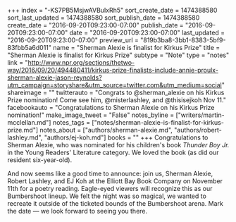 +++
index = "-KS7PB5MsjwAVBuIxRh5"
sort_create_date = 1474388580
sort_last_updated = 1474388580
sort_publish_date = 1474388580
create_date = "2016-09-20T09:23:00-07:00"
publish_date = "2016-09-20T09:23:00-07:00"
date = "2016-09-20T09:23:00-07:00"
last_updated = "2016-09-20T09:23:00-07:00"
preview_url = "819b3ba8-3bb1-8383-5bf9-83fbb5a6d011"
name = "Sherman Alexie is finalist for Kirkus Prize"
title = "Sherman Alexie is finalist for Kirkus Prize"
subtype = "Note"
type = "notes"
link = "http://www.npr.org/sections/thetwo-way/2016/09/20/494480411/kirkus-prize-finalists-include-annie-proulx-sherman-alexie-jason-reynolds?utm_campaign=storyshare&utm_source=twitter.com&utm_medium=social"
shareimage = ""
twitterauto = "Congrats to @sherman_alexie on his Kirkus Prize nomination! Come see him, @misterlashley, and @thisisejkoh Nov 11."
facebookauto = "Congratulations to Sherman Alexie on his Kirkus Prize nomination!"
make_image_tweet = "False"
notes_byline = ["writers/martin-mcclellan.md"]
notes_tags = ["notes/sherman-alexie-is-finalist-for-kirkus-prize.md"]
notes_about = ["authors/sherman-alexie.md", "authors/robert-lashley.md", "authors/ej-koh.md"]
books = ""
+++
Congratulations to Sherman Alexie, who was nominated for his children's book _Thunder Boy Jr._ in the Young Readers' Literature category. We loved the book (as did our resident six-year-old). 

And now seems like a good time to announce: join us, Sherman Alexie, Robert Lashley, and EJ Koh at the Elliott Bay Book Company on November 11th for a poetry reading. Eagle-eyed viewers will recognize this as our Bumbershoot lineup. We felt the night was so magical, we wanted to recreate it outside of the ticketed bounds of the Bumbershoot arena. Mark the date &mdash; we look forward to seeing you there. 